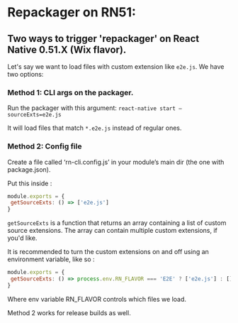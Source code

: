 # Repackager on RN51:

## Two ways to trigger 'repackager' on React Native 0.51.X (Wix flavor).

Let's say we want to load files with custom extension like `e2e.js`. We have two options:
### Method 1: CLI args on the packager.

Run the packager with this argument:
`react-native start —sourceExts=e2e.js`

It will load files that match `*.e2e.js` instead of regular ones.


### Method 2: Config file 

Create a file called ‘rn-cli.config.js’ in your module’s main dir (the one with package.json).

Put this inside : 

```js
module.exports = {
 getSourceExts: () => ['e2e.js'] 
}
```

`getSourceExts` is a function that returns an array containing a list of custom source extensions. The array can contain multiple custom extensions, if you'd like.

It is recommended to turn the custom extensions on and off using an environment variable, like so : 

```js
module.exports = {
 getSourceExts: () => process.env.RN_FLAVOR === 'E2E' ? ['e2e.js'] : []
}
```

Where env variable RN_FLAVOR controls which files we load.



Method 2 works for release builds as well.
